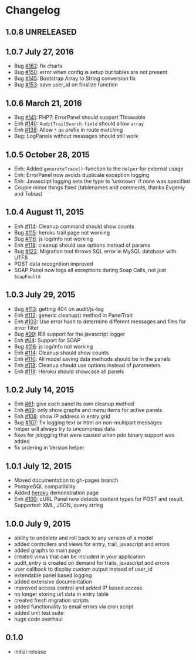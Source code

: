 # Changelog

## 1.0.8 UNRELEASED

## 1.0.7 July 27, 2016
* Bug [#162](https://github.com/bedezign/yii2-audit/issues/162): fix charts 
* Bug [#150](https://github.com/bedezign/yii2-audit/issues/150): error when config is setup but tables are not present
* Bug [#145](https://github.com/bedezign/yii2-audit/issues/145): Bootstrap Array to String conversion fix
* Bug [#153](https://github.com/bedezign/yii2-audit/issues/153): save user_id on finalize function

## 1.0.6 March 21, 2016
* Bug [#141](https://github.com/bedezign/yii2-audit/issues/141): PHP7: ErrorPanel should support Throwable
* Enh [#140](https://github.com/bedezign/yii2-audit/issues/140): `AuditTrailSearch.field` should allow `array`
* Enh [#138](https://github.com/bedezign/yii2-audit/issues/138): Allow `*` as prefix in route matching
* Bug: LogPanels without messages should still work

## 1.0.5 October 28, 2015
* Enh: Added `generateTrace()`-function to the `Helper` for external usage
* Enh: ErrorPanel now avoids duplicate exception logging
* Enh: Javascript logging sets the type to 'unknown' if none was specified
* Couple minor things fixed (tablenames and comments, thanks Evgeniy and Tobias)

## 1.0.4 August 11, 2015

* Enh [#114](https://github.com/bedezign/yii2-audit/issues/114): Cleanup command should show counts
* Bug [#115](https://github.com/bedezign/yii2-audit/issues/115): heroku trail page not working
* Bug [#116](https://github.com/bedezign/yii2-audit/issues/116): js log/info not working
* Enh [#118](https://github.com/bedezign/yii2-audit/issues/118): cleanup should use options instead of params
* Bug [#122](https://github.com/bedezign/yii2-audit/issues/122): Migration tool throws SQL error in MySQL database with UTF8
* POST data recognition improved
* SOAP Panel now logs all exceptions during Soap Calls, not just `SoapFault`s

## 1.0.3 July 29, 2015

* Bug [#113](https://github.com/bedezign/yii2-audit/issues/113): getting 404 on audit/js-log
* Enh [#112](https://github.com/bedezign/yii2-audit/issues/112): generic cleanup() method in PanelTrait
* Enh [#103](https://github.com/bedezign/yii2-audit/issues/103): Use error hash to determine different messages and files for error filter
* Bug [#99](https://github.com/bedezign/yii2-audit/issues/99): IE8 support for the javascript logger
* Enh [#64](https://github.com/bedezign/yii2-audit/issues/64): Support for SOAP
* Bug [#116](https://github.com/bedezign/yii2-audit/issues/116): js log/info not working
* Enh [#114](https://github.com/bedezign/yii2-audit/issues/114): Cleanup should show counts
* Enh [#110](https://github.com/bedezign/yii2-audit/issues/110): All model saving data methods should be in the panels
* Enh [#118](https://github.com/bedezign/yii2-audit/issues/118): Cleanup should use options instead of parameters
* Enh [#119](https://github.com/bedezign/yii2-audit/issues/119): Heroku should showcase all panels

## 1.0.2 July 14, 2015

* Enh [#61](https://github.com/bedezign/yii2-audit/issues/61): give each panel its own cleanup method
* Enh [#89](https://github.com/bedezign/yii2-audit/issues/89): only show graphs and menu items for active panels
* Enh [#108](https://github.com/bedezign/yii2-audit/issues/108): show IP address in entry grid
* Bug [#107](https://github.com/bedezign/yii2-audit/issues/107): fix logging text or html on non-multipart messages
* helper will always try to uncompress data
* fixes for jslogging that were caused when pdo binary support was added
* fix ordering in Version helper

## 1.0.1 July 12, 2015

* Moved documentation to gh-pages branch
* PostgreSQL compatibility
* Added [heroku](https://limitless-inlet-7926.herokuapp.com/index.php?r=audit) demonstration page
* Enh [#100](https://github.com/bedezign/yii2-audit/issues/100): cURL Panel now detects content types for POST and result. Supported: XML, JSON, query string

## 1.0.0 July 9, 2015

* ability to undelete and roll back to any version of a model
* added controllers and views for entry, trail, javascript and errors
* added graphs to main page
* created views that can be included in your application
* audit_entry is created on demand for trails, javascript and errors
* user callback to display custom output instead of user_id
* extendable panel based logging
* added extensive documentation
* improved access control and added IP based access
* no longer storing url data in entry table
* created fresh migration scripts
* added functionality to email errors via cron script
* added unit test suite
* huge code overhaul

## 0.1.0

* initial release
